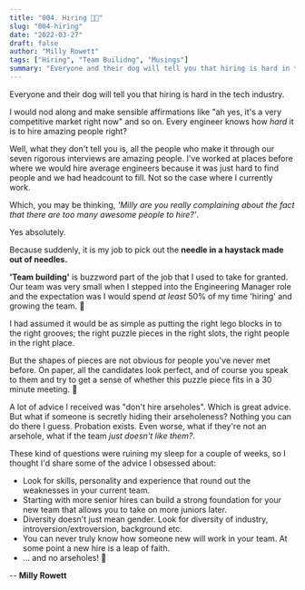 ```yaml
---
title: "004. Hiring 👩‍💼"
slug: "004-hiring"
date: "2022-03-27"
draft: false
author: "Milly Rowett"
tags: ["Hiring", "Team Builidng", "Musings"]
summary: "Everyone and their dog will tell you that hiring is hard in the tech industry. What if I told you the problem isn't that it's too hard... it's that it's too easy..."
---
```


Everyone and their dog will tell you that hiring is hard in the tech industry.

I would nod along and make sensible affirmations like "ah yes, it's a very competitive
market right now" and so on. Every engineer knows how _hard_ it is to hire
amazing people right?

Well, what they don't tell you is, all the people who make it through our seven
rigorous interviews are amazing people. I've worked at places before where we would hire
average engineers because it was just hard to find people and we had headcount to fill. 
Not so the case where I currently work.

Which, you may be thinking, _'Milly are you really complaining about the fact
that there are too many awesome people to hire?'_. 

Yes absolutely. 

Because suddenly, it is my job to pick out the **needle in a haystack made out of
needles.** 

**'Team building'** is buzzword part of the job that I used to take for
granted. Our team was very small when I stepped into the Engineering Manager
role and the expectation was I would spend _at least_ 50% of my time 'hiring'
and growing the team. 🌱

I had assumed it would be as simple as putting the right lego blocks in to the
right grooves; the right puzzle pieces in the right slots, the right people in the right place. 

But the shapes of pieces are not obvious for people you've never met before. 
On paper, all the candidates look perfect, and of course you speak to them and try to get a sense of whether this
puzzle piece fits in a 30 minute meeting. 🧩

A lot of advice I received was "don't hire arseholes". Which is great advice.
But what if someone is secretly hiding their arseholeness? Nothing you can do
there I guess. Probation exists. Even worse, what if they're not an arsehole,
what if the team _just doesn't like them?_. 

These kind of questions were ruining my sleep for a couple of weeks, so I
thought I'd share some of the advice I obsessed about:

- Look for skills, personality and experience that round out the weaknesses in
    your current team.
- Starting with more senior hires can build a strong foundation for your new team that
    allows you to take on more juniors later.
- Diversity doesn't just mean gender. Look for diversity of industry,
    introversion/extroversion, background etc.
- You can never truly know how someone new will work in your team. At some point
    a new hire is a leap of faith.
- ... and no arseholes! 🚫

-- **Milly Rowett**

